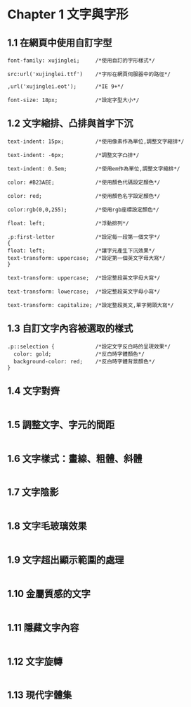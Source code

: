 
# Chapter 1 文字與字形

## 1.1  在網頁中使用自訂字型
```
font-family: xujinglei;     /*使用自訂的字形樣式*/

src:url('xujinglei.ttf')    /*字形在網頁伺服器中的路徑*/

,url('xujinglei.eot');      /*IE 9+*/

font-size: 18px;            /*設定字型大小*/
```

## 1.2  文字縮排、凸排與首字下沉
```
text-indent: 15px;          /*使用像素作為單位,調整文字縮排*/

text-indent: -6px;          /*調整文字凸排*/

text-indent: 0.5em;         /*使用em作為單位,調整文字縮排*/

color: #B23AEE;             /*使用顏色代碼設定顏色*/

color: red;                 /*使用顏色名字設定顏色*/

color:rgb(0,0,255);         /*使用rgb座標設定顏色*/

float: left;                /*浮動排列*/

.p:first-letter             /*設定每一段第一個文字*/
{ 
float: left;                /*讓字元產生下沉效果*/
text-transform: uppercase;  /*設定第一個英文字母大寫*/
}

text-transform: uppercase;  /*設定整段英文字母大寫*/

text-transform: lowercase;  /*設定整段英文字母小寫*/

text-transform: capitalize; /*設定整段英文,單字開頭大寫*/
```

## 1.3  自訂文字內容被選取的樣式
```
.p::selection {             /*設定文字反白時的呈現效果*/
  color: gold;              /*反白時字體顏色*/
  background-color: red;    /*反白時字體背景顏色*/
}
```
## 1.4  文字對齊
```
```
## 1.5  調整文字、字元的間距
```
```
## 1.6  文字樣式：畫線、粗體、斜體
```
```
## 1.7  文字陰影
```
```
## 1.8  文字毛玻璃效果
```
```
## 1.9  文字超出顯示範圍的處理
```
```
## 1.10 金屬質感的文字
```
```
## 1.11 隱藏文字內容
```
```
## 1.12 文字旋轉
```
```
## 1.13 現代字體集
```
```
